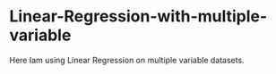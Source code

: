 # Linear-Regression-with-multiple-variable
Here Iam using Linear Regression on multiple variable datasets.
